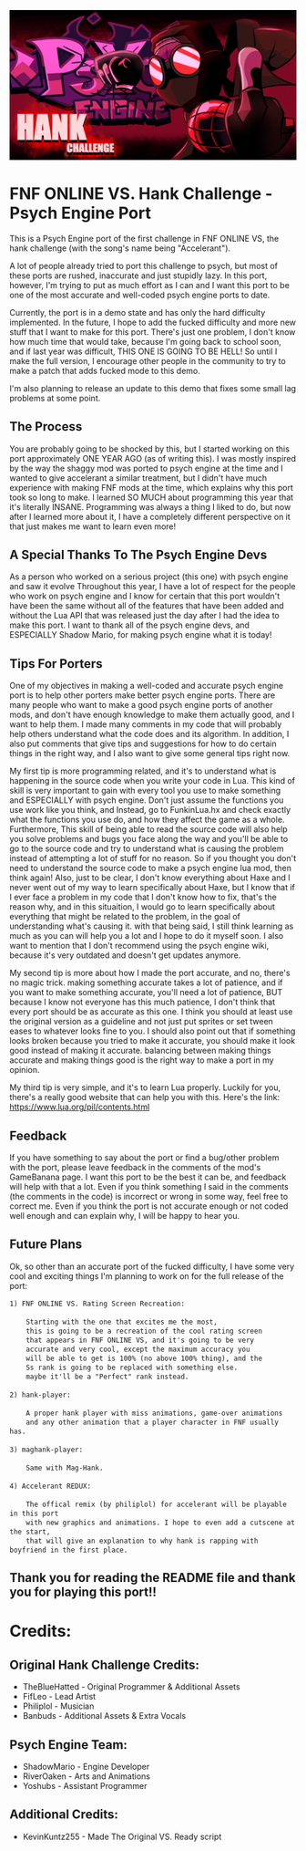 ![New Hank Banner for the Psych Engine port](https://github.com/AppleHair/HankPsychPort/blob/main/New%20Hank%20Banner%20for%20the%20Psych%20Engine%20port.png)

# FNF ONLINE VS. Hank Challenge - Psych Engine Port
This is a Psych Engine port of the first challenge in FNF ONLINE VS, the hank challenge (with the song's name being "Accelerant").

A lot of people already tried to port this challenge to psych, but most of these ports are rushed, inaccurate and 
just stupidly lazy. In this port, however, I'm trying to put as much effort as I can and I want this port to be
one of the most accurate and well-coded psych engine ports to date.

Currently, the port is in a demo state and has only the hard difficulty implemented.
In the future, I hope to add the fucked difficulty and more new stuff that I want to make for this
port. There's just one problem, I don't know how much time that would take, because I'm going 
back to school soon, and if last year was difficult, THIS ONE IS GOING TO BE HELL!
So until I make the full version, I encourage other people in the community to try to make
a patch that adds fucked mode to this demo.

I'm also planning to release an update to this demo that fixes some small lag problems at some point.

## The Process

You are probably going to be shocked by this, but I started working on this port approximately ONE YEAR AGO (as of writing this).
I was mostly inspired by the way the shaggy mod was ported to psych engine at the time and I wanted to give accelerant
a similar treatment, but I didn't have much experience with making FNF mods at the time, which explains why this port took so long
to make. I learned SO MUCH about programming this year that it's literally INSANE. Programming was always a thing I liked to do,
but now after I learned more about it, I have a completely different perspective on it that just makes me want to learn even more!

## A Special Thanks To The Psych Engine Devs

As a person who worked on a serious project (this one) with psych engine and saw it 
evolve Throughout this year, I have a lot of respect for the people who work on
psych engine and I know for certain that this port wouldn't have been the 
same without all of the features that have been added and without the Lua API that was
released just the day after I had the idea to make this port. I want to thank all of the
psych engine devs, and ESPECIALLY Shadow Mario, for making psych engine what it is today!

## Tips For Porters

One of my objectives in making a well-coded and accurate psych engine port is to help other porters make better
psych engine ports. There are many people who want to make a good psych engine ports of another mods, and don't have 
enough knowledge to make them actually good, and I want to help them. I made many comments in my code that will probably help 
others understand what the code does and its algorithm. In addition, I also put comments that give tips and suggestions for 
how to do certain things in the right way, and I also want to give some general tips right now.

My first tip is more programming related, and it's to understand what is happening in the source code when you write your code
in Lua. This kind of skill is very important to gain with every tool you use to make something and ESPECIALLY with psych engine.
Don't just assume the functions you use work like you think, and Instead, go to FunkinLua.hx and check exactly what the functions
you use do, and how they affect the game as a whole. Furthermore, This skill of being able to read the source code will also help you 
solve problems and bugs you face along the way and you'll be able to go to the source code and try to understand what is causing the 
problem instead of attempting a lot of stuff for no reason. So if you thought you don't need to understand the source code to make a 
psych engine lua mod, then think again! Also, just to be clear, I don't know everything about Haxe and I never went out of my way
to learn specifically about Haxe, but I know that if I ever face a problem in my code that I don't know how to fix, that's
the reason why, and in this situaition, I would go to learn specifically about everything that might be related to the problem, 
in the goal of understanding what's causing it. with that being said, I still think learning as much as you can will help you
a lot and I hope to do it myself soon. I also want to mention that I don't recommend using the psych engine wiki,
because it's very outdated and doesn't get updates anymore.

My second tip is more about how I made the port accurate, and no, there's no magic trick.
making something accurate takes a lot of patience, and if you want to make something accurate,
you'll need a lot of patience, BUT because I know not everyone has this much patience, I don't think that every
port should be as accurate as this one. I think you should at least use the original version as a guideline and not 
just put sprites or set tween eases to whatever looks fine to you. I should also point out that if something looks broken 
because you tried to make it accurate, you should make it look good instead of making it accurate. balancing 
between making things accurate and making things good is the right way to make a port in my opinion.

My third tip is very simple, and it's to learn Lua properly. Luckily for you, there's a really good website that
can help you with this. Here's the link:  https://www.lua.org/pil/contents.html


## Feedback

If you have something to say about the port or find a bug/other problem with the port, please leave feedback in 
the comments of the mod's GameBanana page. I want this port to be the best it can be, and feedback will help with that a lot.
Even if you think something I said in the comments (the comments in the code) is incorrect or wrong in some way, feel free to correct me. Even if you think the port is not accurate enough or not coded well enough and can explain why, I will be happy to hear you.

## Future Plans

Ok, so other than an accurate port of the fucked difficulty, I have some very 
cool and exciting things I'm planning to work on for the full release of the port:

	1) FNF ONLINE VS. Rating Screen Recreation:

		Starting with the one that excites me the most,
		this is going to be a recreation of the cool rating screen
		that appears in FNF ONLINE VS, and it's going to be very
		accurate and very cool, except the maximum accuracy you 
		will be able to get is 100% (no above 100% thing), and the
		Ss rank is going to be replaced with something else.
		maybe it'll be a "Perfect" rank instead.
		
	2) hank-player:

		A proper hank player with miss animations, game-over animations
		and any other animation that a player character in FNF usually has.

	3) maghank-player:

		Same with Mag-Hank.

	4) Accelerant REDUX:

		The offical remix (by philiplol) for accelerant will be playable in this port
		with new graphics and animations. I hope to even add a cutscene at the start,
		that will give an explanation to why hank is rapping with boyfriend in the first place.


## Thank you for reading the README file and thank you for playing this port!!


# Credits:

## Original Hank Challenge Credits:

* TheBlueHatted - Original Programmer & Additional Assets
* FifLeo - Lead Artist
* Philiplol - Musician
* Banbuds - Additional Assets & Extra Vocals

## Psych Engine Team:

* ShadowMario - Engine Developer
* RiverOaken - Arts and Animations
* Yoshubs - Assistant Programmer

## Additional Credits:

* KevinKuntz255 - Made The Original VS. Ready script
